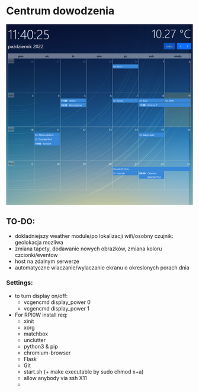 # Centrum dowodzenia
![](img/dashboard.png)

## TO-DO:
- dokladniejszy weather module/po lokalizacji wifi/osobny czujnik: geolokacja mozliwa
- zmiana tapety, dodawanie nowych obrazków, zmiana koloru czcionki/eventow
- host na zdalnym serwerze
- automatyczne wlaczanie/wylaczanie ekranu o okreslonych porach dnia
### Settings:
- to turn display on/off:
  - vcgencmd display_power 0
  - vcgencmd display_power 1
- For RPI0W install req:
  - xinit
  - xorg
  - matchbox
  - unclutter
  - python3 & pip
  - chromium-browser
  - Flask
  - Git
  - start.sh (+ make executable by sudo chmod x+a)
  - allow anybody via ssh X11
  - 
